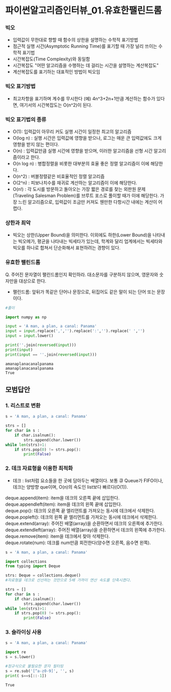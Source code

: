 # 파이썬알고리즘인터뷰_01.유효한팰린드롬 


### 빅오 
- 입력값이 무한대로 향할 때 함수의 상한을 설명하는 수학적 표기방법
- 점근적 실행 시간(Asymptotic Running Time)를 표기할 때 가장 널리 쓰이는 수학적 표기법
- 시간복잡도(Time Complexity)와 동일함
- 시간복잡도 "어떤 알고리즘을 수행하는 데 걸리는 시간을 설명하는 계산복잡도"
- 계산복잡도를 표기하는 대표적인 방법이 빅오임

### 빅오 표기방법
- 최고차항을 표기하며 계수를 무시한다
  (예) 4n^3+2n+1만큼 계산하는 함수가 있다면, 여기서의 시간복잡도는 O(n^2)이 된다.

### 빅오 표기법의 종류
- O(1): 입력값이 아무리 커도 실행 시간이 일정한 최고의 알고리즘
- O(log n) : 실행 시간은 입력값에 영향을 받으나, 로그는 매운 큰 입력값에도 크게 영향을 받지 않는 편이다.
- O(n) : 입력값만큼 실행 시간에 영향을 받으며, 이러한 알고리즘을 선형 시간 알고리즘이라고 한다.
- O(n log n) : 병합정렬을 비롯한 대부분의 효율 좋은 정렬 알고리즘이 이에 해당한다. 
- O(n^2) : 버블정렬같은 비효율적인 정렬 알고리즘
- O(2^n) : 피보나치수를 재귀로 계산하는 알고리즘이 이에 해당한다.
- O(n!) : 각 도시를 방문하고 돌아오는 가장 짧은 경로를 찾는 외판원 문제(Traveling Salesman Problem)를 브루트 포스로 풀이할 때가 이에 해당한다. 가장 느린 알고리즘으로, 입력값이 조금만 커져도 웬만한 다항시간 내에는 계산이 어렵다.

### 상한과 최악
- 빅오는 상한(Upper Bound)을 의미한다. 이외에도 하한(Lower Bound)을 나타내는 빅오메가, 평균을 나타내는 빅세타가 있는데, 학계와 달리 업계에서는 빅세타와 빅오를 하나로 합쳐서 단순화해서 표현하려는 경향이 있다.

### 유효한 팰린드롬

Q. 주어진 문자열이 팰린드롬인지 확인하라. 대소문자를 구분하지 않으며, 영문자와 숫자만을 대상으로 한다.
* 팰린드롬: 앞뒤가 똑같은 단어나 문장으로, 뒤집어도 같은 말이 되는 단어 또는 문장이다.



```python
#풀이

import numpy as np

input = 'A man, a plan, a canal: Panama'
input = input.replace(',','').replace(':','').replace(' ','')
input = input.lower()

print(''.join(reversed(input)))
print(input)
print(input == ''.join(reversed(input)))
```

    amanaplanacanalpanama
    amanaplanacanalpanama
    True
    

## 모범답안

### 1. 리스트로 변환


```python
s = 'A man, a plan, a canal: Panama'

strs = [] 
for char in s :
    if char.isalnum():
        strs.append(char.lower())
while len(strs)>1:
    if strs.pop(0) != strs.pop():
        print(False)
```

### 2. 데크 자료형을 이용한 최적화

* 데크 : list처럼 요소들을 한 곳에 담아두는 배열이다. 보통 큐 Queue가 FIFO이나, 데크는 양방향 que이며, O(n)의 속도인 list보다 빠르다(O(1)).

deque.append(item): item을 데크의 오른쪽 끝에 삽입한다.\
deque.appendleft(item): item을 데크의 왼쪽 끝에 삽입한다.\
deque.pop(): 데크의 오른쪽 끝 엘리먼트를 가져오는 동시에 데크에서 삭제한다.\
deque.popleft(): 데크의 왼쪽 끝 엘리먼트를 가져오는 동시에 데크에서 삭제한다.\
deque.extend(array): 주어진 배열(array)을 순환하면서 데크의 오른쪽에 추가한다.\
deque.extendleft(array): 주어진 배열(array)을 순환하면서 데크의 왼쪽에 추가한다.\
deque.remove(item): item을 데크에서 찾아 삭제한다.\
deque.rotate(num): 데크를 num만큼 회전한다(양수면 오른쪽, 음수면 왼쪽).


```python
s = 'A man, a plan, a canal: Panama'

import collections
from typing import Deque

strs: Deque = collections.deque() 
#자료형을 데크로 선선하는 것만으로 5배 가까이 연산 속도를 단축시켰다.

strs = [] 
for char in s :
    if char.isalnum():
        strs.append(char.lower())
while len(strs)>1:
    if strs.pop(0) != strs.pop():
        print(False)   
```

### 3. 슬라이싱 사용


```python
s = 'A man, a plan, a canal: Panama'

import re
s = s.lower()

#정규식으로 불필요한 문자 필터링
s = re.sub('[^a-z0-9]', '', s)
print( s==s[::-1])
```

    True
    
